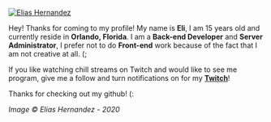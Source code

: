 [![Elias Hernandez](https://eli.fail/f/background.jpg)](https://eli.fail)

Hey! Thanks for coming to my profile! My name is **Eli**, I am 15 years old and currently reside in **Orlando, Florida**. I am a **Back-end Developer** and **Server Administrator**, I prefer not to do **Front-end** work because of the fact that I am not creative at all. (;

If you like watching chill streams on Twitch and would like to see me program, give me a follow and turn notifications on for my [**Twitch**](https://eli.fail/twitch)!

Thanks for checking out my github! (:

*Image © Elias Hernandez - 2020*
